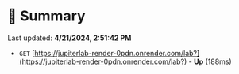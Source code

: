 # 📖 Summary
Last updated: **4/21/2024, 2:51:42 PM**

- `GET` [https://jupiterlab-render-0pdn.onrender.com/lab?](https://jupiterlab-render-0pdn.onrender.com/lab?) - **Up** (188ms)
